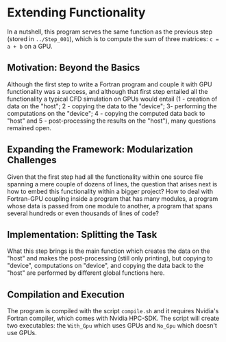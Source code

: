 # Extending Functionality

In a nutshell, this program serves the same function as the previous step (stored in `../Step_001`), which is to compute the sum of three matrices: `c = a + b` on a GPU.

## Motivation: Beyond the Basics

Although the first step to write a Fortran program and couple it with GPU functionality was a success, and although that first step entailed all the functionality a typical CFD simulation on GPUs would entail (1 - creation of data on the "host"; 2 - copying the data to the "device"; 3- performing the computations on the "device"; 4 - copying the computed data back to "host" and 5 - post-processing the results on the "host"), many questions remained open.

## Expanding the Framework: Modularization Challenges

Given that the first step had all the functionality within one source file spanning a mere couple of dozens of lines, the question that arises next is how to embed this functionality within a bigger project? How to deal with Fortran-GPU coupling inside a program that has many modules, a program whose data is passed from one module to another, a program that spans several hundreds or even thousands of lines of code?

## Implementation: Splitting the Task

What this step brings is the main function which creates the data on the "host" and makes the post-processing (still only printing), but copying to "device", computations on "device", and copying the data back to the "host" are performed by different global functions here.

## Compilation and Execution

The program is compiled with the script `compile.sh` and it requires Nvidia's Fortran compiler, which comes with Nvidia HPC-SDK. The script will create two executables: the `With_Gpu` which uses GPUs and `No_Gpu` which doesn't use GPUs.

